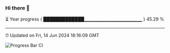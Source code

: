 ### Hi there 👋

⏳ Year progress { █████████████▁▁▁▁▁▁▁▁▁▁▁▁▁▁▁▁▁ } 45.29 %

---

⏰ Updated on Fri, 14 Jun 2024 18:16:09 GMT

![Progress Bar CI](https://github.com/liununu/liununu/workflows/Progress%20Bar%20CI/badge.svg)

